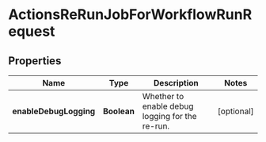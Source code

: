 

# ActionsReRunJobForWorkflowRunRequest


## Properties

| Name | Type | Description | Notes |
|------------ | ------------- | ------------- | -------------|
|**enableDebugLogging** | **Boolean** | Whether to enable debug logging for the re-run. |  [optional] |



